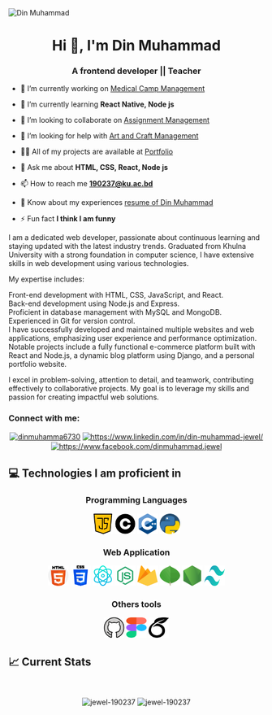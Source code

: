 <img src="https://i.postimg.cc/25BYsNKH/fd.png" alt="Din Muhammad">
<h1 align="center">Hi 👋, I'm Din Muhammad</h1>
<h3 align="center">A frontend developer || Teacher</h3>

- 🔭 I’m currently working on [Medical Camp Management](https://medical-camp-management-6978c.web.app/)

- 🌱 I’m currently learning **React Native, Node js**

- 👯 I’m looking to collaborate on [Assignment Management](https://assignment-11-baa86.web.app/)

- 🤝 I’m looking for help with [Art and Craft Management](https://art-store-fe201.web.app/)

- 👨‍💻 All of my projects are available at [Portfolio](https://jewel-190237.github.io/personal-site/)

- 💬 Ask me about **HTML, CSS, React, Node js**

- 📫 How to reach me **190237@ku.ac.bd**

- 📄 Know about my experiences [resume of Din Muhammad](https://drive.google.com/file/d/1QsWlcpjyYNYhcjH15w5cJNHND3VJdbC3/view?usp=sharing)

- ⚡ Fun fact **I think I am funny**

<p> I am a dedicated web developer, passionate about continuous learning and staying updated with the latest industry trends. Graduated from Khulna University with a strong foundation in computer science, I have extensive skills in web development using various technologies.

My expertise includes:

Front-end development with HTML, CSS, JavaScript, and React. <br>
Back-end development using Node.js and Express. <br>
Proficient in database management with MySQL and MongoDB. <br>
Experienced in Git for version control. <br>
I have successfully developed and maintained multiple websites and web applications, emphasizing user experience and performance optimization. Notable projects include a fully functional e-commerce platform built with React and Node.js, a dynamic blog platform using Django, and a personal portfolio website.

I excel in problem-solving, attention to detail, and teamwork, contributing effectively to collaborative projects. My goal is to leverage my skills and passion for creating impactful web solutions. </p>

<h3 align="left">Connect with me:</h3>
<p align="center">
<a padding="10px" href="https://twitter.com/dinmuhamma6730" target="blank"><img padding="10px" align="center" src="https://raw.githubusercontent.com/rahuldkjain/github-profile-readme-generator/master/src/images/icons/Social/twitter.svg" alt="dinmuhamma6730" height="30" width="40" /></a>
<a href="https://linkedin.com/in/https://www.linkedin.com/in/din-muhammad-jewel/" target="blank"><img padding="10px" align="center" src="https://raw.githubusercontent.com/rahuldkjain/github-profile-readme-generator/master/src/images/icons/Social/linked-in-alt.svg" alt="https://www.linkedin.com/in/din-muhammad-jewel/" height="30" width="40" /></a>
<a padding="10px" href="https://fb.com/https://www.facebook.com/dinmuhammad.jewel" target="blank"><img padding="10px" align="center" src="https://raw.githubusercontent.com/rahuldkjain/github-profile-readme-generator/master/src/images/icons/Social/facebook.svg" alt="https://www.facebook.com/dinmuhammad.jewel" height="30" width="40" /></a>
</p>

## :computer: Technologies I am proficient in

<h3 align="center">Programming Languages</h3>
<p align="center">
  <img src="images/java-script.png" height="40" width="40" alt="JavaScript"/>
  <img src="images/letter-c.png" height="40" width="40" alt="C"/>
  <img src="images/c-.png" height="40" width="40" alt="C++"/>
  <img src="images/python.png" height="40" width="40" alt="Python"/>
</p>

<h3 align="center" >Web Application</h3>
<p align="center">
  <img src="images/html-5.png" height="40" width="40" alt="HTML"/>
  <img src="images/css-3.png" height="40" width="40" alt="CSS"/>
  <img src="images/physics.png" height="40" width="40" alt="React"/>
  <img src="images/node-js-.png" height="40" width="40" alt="Node js"/>
  <img src="images/firebase.png" height="40" width="40" alt="firebase"/>
  <img src="images/mongodb.png" height="40" width="40" alt="mongoDB"/>
  <img src="images/node-js.png" height="40" width="40" alt="express"/>
  <img src="images/tailwindCSS.png" height="40" width="40" alt="tailwind"/>
</p>
<h3 align="center" >Others tools</h3>
<p align="center">
  <img src="images/github.png" height="40" width="40" alt="git"/>
  <img src="images/figma.png" height="40" width="40" alt="figma"/>
  <img src="images/overleaf.png" height="40" width="40" alt="overleaf"/>
</p>

## :chart_with_upwards_trend: Current Stats

<br />
<p align="center">
  <img align="center" src="https://github-readme-stats.vercel.app/api/top-langs?username=jewel-190237&show_icons=true&locale=en&layout=compact" alt="jewel-190237" />

  <img align="center" src="https://github-readme-streak-stats.herokuapp.com/?user=jewel-190237&" alt="jewel-190237" />
</p>

